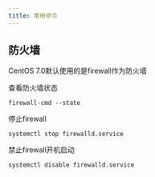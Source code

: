```yaml
---
title: 常用命令
---
```


## 防火墙

CentOS 7.0默认使用的是firewall作为防火墙

查看防火墙状态

```shell script
firewall-cmd --state
```

停止firewall
```shell script
systemctl stop firewalld.service
```

禁止firewall开机启动
```shell script
systemctl disable firewalld.service 
```